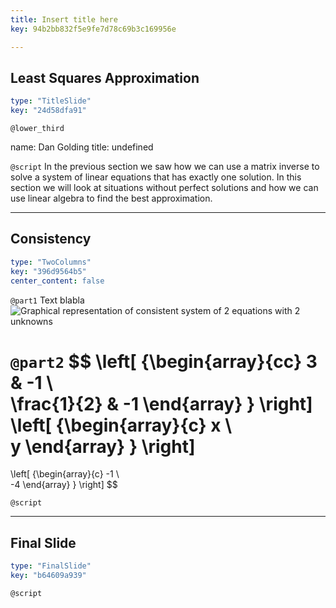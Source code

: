 ```yaml
---
title: Insert title here
key: 94b2bb832f5e9fe7d78c69b3c169956e

---
```

## Least Squares Approximation

```yaml
type: "TitleSlide"
key: "24d58dfa91"
```

`@lower_third`

name: Dan Golding
title: undefined


`@script`
In the previous section we saw how we can use a matrix inverse to solve a system of linear equations that has exactly one solution. In this section we will look at situations without perfect solutions and how we can use linear algebra to find the best approximation.


---
## Consistency

```yaml
type: "TwoColumns"
key: "396d9564b5"
center_content: false
```

`@part1`
Text blabla
![Graphical representation of consistent system of 2 equations with 2 unknowns ](https://assets.datacamp.com/production/repositories/4435/datasets/d2ca724f690bc19d93d9f67203aff94240fae569/two_by_two_consistent.png)


`@part2`
$$
\left[ {\begin{array}{cc}
3 & -1 \\\
\frac{1}{2} & -1
\end{array} } \right]
\left[ {\begin{array}{c}
x \\\
y
\end{array} } \right]
=
  \left[ {\begin{array}{c}
   -1 \\\
   -4
  \end{array} } \right]
$$


`@script`



---
## Final Slide

```yaml
type: "FinalSlide"
key: "b64609a939"
```

`@script`


